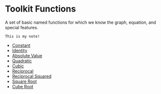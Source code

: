 # Toolkit Functions

A set of basic named functions for which we know the graph, equation,
and special features.

```{.note}
This is my note!
```

- [Constant](constant-function.md)
- [Identity](identity-function.md)
- [Absolute Value](absolute-value-function.md)
- [Quadratic](quadratic-function.md)
- [Cubic](cubic-function.md)
- [Reciprocal](reciprocal-function.md)
- [Reciprocal Squared](reciprocal-squared-function.md)
- [Square Root](square-root-function.md)
- [Cube Root](cube-root-function.md)
